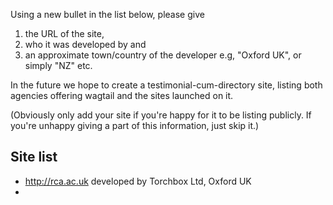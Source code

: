 Using a new bullet in the list below, please give

1. the URL of the site, 
2. who it was developed by and 
3. an approximate town/country of the developer e.g, "Oxford UK", or simply "NZ" etc.

In the future we hope to create a testimonial-cum-directory site, listing both agencies offering wagtail and the sites launched on it.

(Obviously only add your site if you're happy for it to be listing publicly. If you're unhappy giving a part of this information, just skip it.)

## Site list

* http://rca.ac.uk developed by Torchbox Ltd, Oxford UK
* 